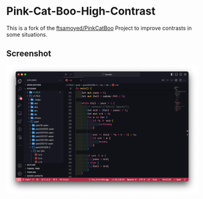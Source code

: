 # Pink-Cat-Boo-High-Contrast

This is a fork of the [ftsamoyed/PinkCatBoo](https://github.com/ftsamoyed/PinkCatBoo) Project to improve contrasts in some situations.

## Screenshot

![screenshot of Rust code](./preview.png)
